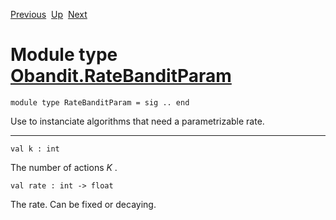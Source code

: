 <div class="navbar">

[Previous](Obandit.KBanditParam.html "Obandit.KBanditParam")
 [Up](Obandit.html "Obandit")
 [Next](Obandit.DecayingEpsilonGreedyParam.html "Obandit.DecayingEpsilonGreedyParam")

</div>

# Module type [Obandit.RateBanditParam](type_Obandit.RateBanditParam.html)

    module type RateBanditParam = sig .. end

<div class="info modtype top">

<div class="info-desc">

Use to instanciate algorithms that need a parametrizable rate.

</div>

</div>

-----

    val k : int

<div class="info">

<div class="info-desc">

The number of actions $K$ .

</div>

</div>

    val rate : int -> float

<div class="info">

<div class="info-desc">

The rate. Can be fixed or decaying.

</div>

</div>
